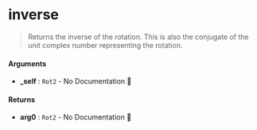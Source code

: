 # inverse

>  Returns the inverse of the rotation. This is also the conjugate
>  of the unit complex number representing the rotation.

#### Arguments

- **\_self** : `Rot2` \- No Documentation 🚧

#### Returns

- **arg0** : `Rot2` \- No Documentation 🚧